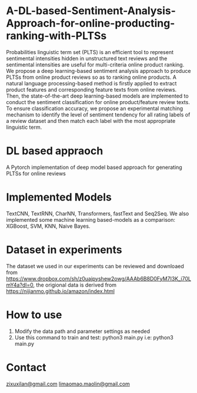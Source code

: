 # A-DL-based-Sentiment-Analysis-Approach-for-online-producting-ranking-with-PLTSs
Probabilities linguistic term set (PLTS) is an efficient tool to represent sentimental intensities hidden in unstructured text reviews and the sentimental intensities are useful for multi-criteria online product ranking. We propose a deep learning-based sentiment analysis approach to produce PLTSs from online product reviews so as to ranking online products. A natural language processing-based method is firstly applied to extract product features and corresponding feature texts from online reviews. Then, the state-of-the-art deep learning-based models are implemented to conduct the sentiment classification for online product/feature review texts. To ensure classification accuracy, we propose an experimental matching mechanism to identify the level of sentiment tendency for all rating labels of a review dataset and then match each label with the most appropriate linguistic term. 

# DL based appraoch
A Pytorch implementation of deep model based approach for generating PLTSs for online reviews

# Implemented Models
TextCNN, TextRNN, CharNN, Transformers, fastText and Seq2Seq.
We also implemented some machine learning based-models as a comparison: XGBoost, SVM, KNN, Naive Bayes.

# Dataset in experiments
The dataset we used in our experiments can be reviewed and downloaed from https://www.dropbox.com/sh/z0uajpyshew2owg/AAAb6B8D0FyM7I3K_i70LmY4a?dl=0, the origional data is derived from https://nijianmo.github.io/amazon/index.html

# How to use
1. Modify the data path and parameter settings as needed
2. Use this command to train and test: python3 main.py
   i.e: python3 main.py

# Contact
zixuxilan@gmail.com  limaomao.maolin@gmail.com


